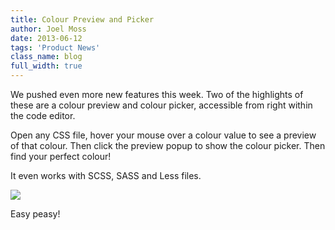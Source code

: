 ```yaml
---
title: Colour Preview and Picker
author: Joel Moss
date: 2013-06-12
tags: 'Product News'
class_name: blog
full_width: true
---
```


We pushed even more new features this week. Two of the highlights of these are a colour preview and colour picker, accessible from right within the code editor.

Open any CSS file, hover your mouse over a colour value to see a preview of that colour. Then click the preview popup to show the colour picker. Then find your perfect colour!

It even works with SCSS, SASS and Less files.

![](blog/colorpicker.gif)

Easy peasy!